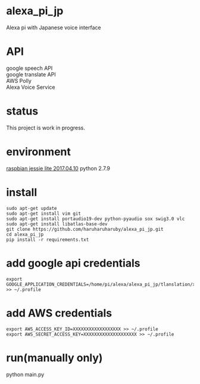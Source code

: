 # alexa_pi_jp
Alexa pi with Japanese voice interface

# API
google speech API  
google translate API  
AWS Polly  
Alexa Voice Service  

# status
This project is work in progress.

# environment
[raspbian jessie lite 2017.04.10](https://www.raspberrypi.org/downloads/raspbian/)
python 2.7.9

# install
    sudo apt-get update
    sudo apt-get install vim git
    sudo apt-get install portaudio19-dev python-pyaudio sox swig3.0 vlc
    sudo apt-get install libatlas-base-dev
    git clone https://github.com/haruharuharuby/alexa_pi_jp.git
    cd alexa_pi_jp
    pip install -r requirements.txt

# add google api credentials
    export GOOGLE_APPLICATION_CREDENTIALS=/home/pi/alexa/alexa_pi_jp/tlanslation/xxxxxxxx.json >> ~/.profile


# add AWS credentials
    export AWS_ACCESS_KEY_ID=XXXXXXXXXXXXXXXXXX >> ~/.profile
    export AWS_SECRET_ACCESS_KEY=XXXXXXXXXXXXXXXXXXXX >> ~/.profile

# run(manually only)
python main.py
